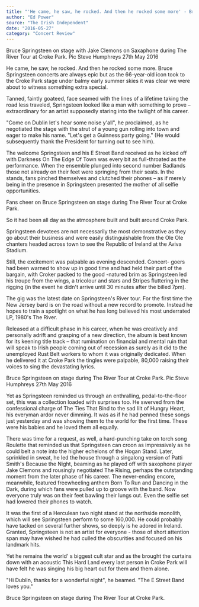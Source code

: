 ```yaml
---
title: "'He came, he saw, he rocked. And then he rocked some more' - Bruce Springsteen takes Croke Park by storm"
author: "Ed Power"
source: "The Irish Independent"
date: "2016-05-27"
category: "Concert Review"
---
```


Bruce Springsteen on stage with Jake Clemons on Saxaphone during The River Tour at Croke Park. Pic Steve Humphreys 27th May 2016

He came, he saw, he rocked. And then he rocked some more. Bruce Springsteen concerts are always epic but as the 66-year-old icon took to the Croke Park stage under balmy early summer skies it was clear we were about to witness something extra special.

Tanned, faintly goateed, face seamed with the lines of a lifetime taking the road less traveled, Springsteen looked like a man with something to prove – extraordinary for an artist supposedly staring into the twilight of his career.

"Come on Dublin let's hear some noise y'all", he proclaimed, as he negotiated the stage with the strut of a young gun rolling into town and eager to make his name. "Let's get a Guinness party going." (He would subsequently thank the President for turning out to see him).

The welcome Springsteen and his E Street Band received as he kicked off with Darkness On The Edge Of Town was every bit as full-throated as the performance. When the ensemble plunged into second number Badlands those not already on their feet were springing from their seats. In the stands, fans pinched themselves and clutched their phones – as if merely being in the presence in Springsteen presented the mother of all selfie opportunities.

Fans cheer on Bruce Springsteen on stage during The River Tour at Croke Park.

So it had been all day as the atmosphere built and built around Croke Park.

Springsteen devotees are not necessarily the most demonstrative as they go about their business and were easily distinguishable from the Ole Ole chanters headed across town to see the Republic of Ireland at the Aviva Stadium.

Still, the excitement was palpable as evening descended. Concert- goers had been warned to show up in good time and had held their part of the bargain, with Croker packed to the good -natured brim as Springsteen led his troupe from the wings, a tricolour and stars and Stripes fluttering in the rigging (in the event he didn't arrive until 30 minutes after the billed 7pm).

The gig was the latest date on Springsteen's River tour. For the first time the New Jersey bard is on the road without a new record to promote. Instead he hopes to train a spotlight on what he has long believed his most underrated LP, 1980's The River.

Released at a difficult phase in his career, when he was creatively and personally adrift and grasping of a new direction, the album is best known for its keening title track – that rumination on financial and mental ruin that will speak to Irish people coming out of recession as surely as it did to the unemployed Rust Belt workers to whom it was originally dedicated. When he delivered it at Croke Park the tingles were palpable, 80,000 raising their voices to sing the devastating lyrics.

Bruce Springsteen on stage during The River Tour at Croke Park. Pic Steve Humphreys 27th May 2016

Yet as Springsteen reminded us through an enthralling, pedal-to-the-floor set, this was a collection loaded with surprises too. He swerved from the confessional charge of The Ties That Bind to the sad lilt of Hungry Heart, his everyman ardor never dimming. It was as if he had penned these songs just yesterday and was showing them to the world for the first time. These were his babies and he loved them all equally.

There was time for a request, as well, a hard-punching take on torch song Roulette that reminded us that Springsteen can croon as impressively as he could belt a note into the higher echelons of the Hogan Stand. Later, sprinkled in sweat, he led the house through a singalong version of Patti Smith's Because the Night, beaming as he played off with saxophone player Jake Clemons and rousingly negotiated The Rising, perhaps the outstanding moment from the later phase of his career. The never-ending encore, meanwhile, featured freewheeling anthem Born To Run and Dancing in the Dark, during which fans were pulled up to groove with the band. Now everyone truly was on their feet bawling their lungs out. Even the selfie set had lowered their phones to watch.

It was the first of a Herculean two night stand at the northside monolith, which will see Springsteen perform to some 160,000. He could probably have tacked on several further shows, so deeply is he adored in Ireland. Granted, Springsteen is not an artist for everyone - those of short attention span may have wished he had culled the obscurities and focused on his landmark hits.

Yet he remains the world' s biggest cult star and as the brought the curtains down with an acoustic This Hard Land every last person in Croke Park will have felt he was singing his big heart out for them and them alone.

"Hi Dublin, thanks for a wonderful night", he beamed. "The E Street Band loves you."

Bruce Springsteen on stage during The River Tour at Croke Park.
